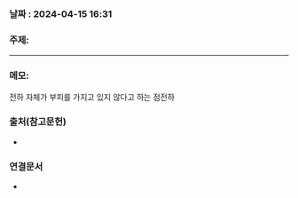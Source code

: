 
### 날짜 : 2024-04-15 16:31

### 주제: #

---
### 메모: 
전하 자체가 부피를 가지고 있지 않다고 하는 점전하


### 출처(참고문헌)
-

### 연결문서
-